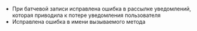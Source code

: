 - При батчевой записи исправлена ошибка в рассылке уведомлений, которая приводила к потере уведомления пользователя
- Исправлена ошибка в имени вызываемого метода
